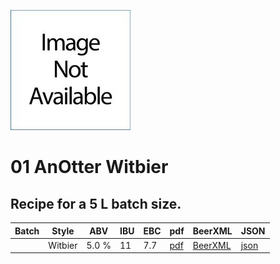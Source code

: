 ![logo](./01_AnOtter_Witbier.jpeg)

# 01 AnOtter Witbier

## Recipe for a 5 L batch size.

| Batch | Style   | ABV   | IBU | EBC | pdf                            | BeerXML                             | JSON                              |
|-------|---------|-------|-----|-----|--------------------------------|-------------------------------------|-----------------------------------|
|       | Witbier | 5.0 % | 11  | 7.7 |[pdf](./01_AnOtter_Witbier.pdf) | [BeerXML](./01_AnOtter_Witbier.xml) | [json](./01_AnOtter_Witbier.json) |
